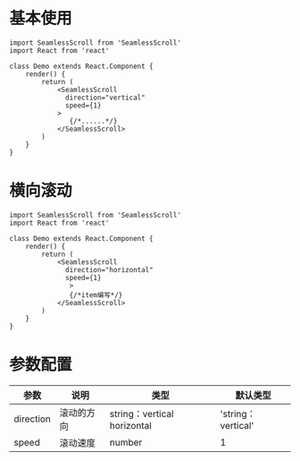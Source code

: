 # 基本使用

```react
import SeamlessScroll from 'SeamlessScroll'
import React from 'react'

class Demo extends React.Component {
    render() {
        return (
        	<SeamlessScroll 
              direction="vertical" 
              speed={1}    
            >
               {/*......*/}
    		</SeamlessScroll>
        )
    }
}
```



# 横向滚动

```react
import SeamlessScroll from 'SeamlessScroll'
import React from 'react'

class Demo extends React.Component {
    render() {
        return (
        	<SeamlessScroll 
              direction="horizontal" 
              speed={1}     
               >
               {/*item编写*/}
    		</SeamlessScroll>
        )
    }
}
```





# 参数配置

| 参数      | 说明     | 类型                          | 默认类型 |
| --------- | -------- | ---------------------------- | -------- |
| direction    | 滚动的方向 | string：vertical  horizontal   | 'string：vertical'      |
| speed     | 滚动速度 | number | 1 |




